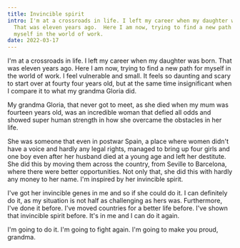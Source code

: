 ```yaml
---
title: Invincible spirit
intro: I'm at a crossroads in life. I left my career when my daughter was born.
  That was eleven years ago.  Here I am now, trying to find a new path for
  myself in the world of work.
date: 2022-03-17
---
```

I'm at a crossroads in life. I left my career when my daughter was born. That was eleven years ago.  Here I am now, trying to find a new path for myself in the world of work. I feel vulnerable and small. It feels so daunting and scary to start over at fourty four years old, but at the same time insignificant when I compare it to what my grandma Gloria did.

My grandma Gloria, that never got to meet, as she died when my mum was fourteen years old, was an incredible woman that defied all odds and showed super human strength in how she overcame the obstacles in her life. 

She was someone that even in postwar Spain, a place where women didn't have a voice and hardly any legal rights, managed  to bring up four girls and one boy even after her husband died at a young age and left her destitute. She did this by moving them across the country, from Seville to Barcelona, where there were better opportunities. Not only that,  she did this with hardly any money to her name. I'm inspired by her invincible spirit.

I've got her invincible genes in me and so if she could do it. I can definitely do it, as my situation is not half as challenging as hers was. Furthermore, I've done it before. I've moved countries for a better life before. I've shown that invincible spirit before. It's in me and I can do it again. 

I'm going to do it.
I'm going to fight again.
I'm going to make you proud, grandma.
